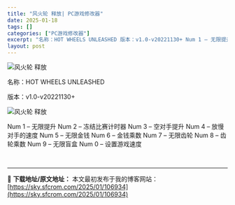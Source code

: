 ```yaml
---
title: "风火轮 释放| PC游戏修改器"
date: 2025-01-18
tags: []
categories: ["PC游戏修改器"]
excerpt: "名称：HOT WHEELS UNLEASHED 版本：v1.0-v20221130+ Num 1 – 无限提升 Num 2 – 冻结比赛计时器 Num 3 – 空对手提升 Num 4 – 放慢对手的速度 Num 5 – 无限金钱 Num 6 – 金钱乘数 Num 7 – 无限齿轮 Num 8 – 齿&hellip;"
layout: post
---
```


<img title="13.webp" src="https://sky.sfcrom.com/wp-content/uploads/2025/01/25587be6861e6.webp" alt="风火轮 释放" />

名称：HOT WHEELS UNLEASHED

版本：v1.0-v20221130+

<img title="14.webp" src="https://sky.sfcrom.com/wp-content/uploads/2025/01/903c12d1806a5.webp" alt="风火轮 释放" />

Num 1 – 无限提升
Num 2 – 冻结比赛计时器
Num 3 – 空对手提升
Num 4 – 放慢对手的速度
Num 5 – 无限金钱
Num 6 – 金钱乘数
Num 7 – 无限齿轮
Num 8 – 齿轮乘数
Num 9 – 无限盲盒
Num 0 – 设置游戏速度

&nbsp;

---
📖 **下载地址/原文地址：** 本文最初发布于我的博客网站：[https://sky.sfcrom.com/2025/01/106934](https://sky.sfcrom.com/2025/01/106934)
